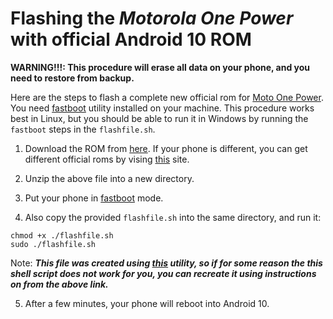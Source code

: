 # Flashing the ***Motorola One Power*** with official Android 10 ROM

**WARNING!!!: This procedure will erase all data on your phone, and you need to restore from backup.**

Here are the steps to flash a complete new official rom for [Moto One Power](https://www.digitaltrends.com/mobile/motorola-one-power-news-rumors-specs-and-more/). You need [fastboot](https://androidmtk.com/download-minimal-adb-and-fastboot-tool) utility installed on your machine. This procedure works best in Linux, but you should be able to run it in Windows by running the ```fastboot``` steps in the ```flashfile.sh```. 

1. Download the ROM from [here](https://mirrors.lolinet.com/firmware/moto/chef/official/RETIN/XT1942-2_CHEF_RETIN_10_QPT30.61-18_subsidy-DEFAULT_regulatory-DEFAULT_CFC.xml.zip). If your phone is different, you can get different official roms by vising [this](https://mirrors.lolinet.com/firmware/moto/chef/official) site.

2. Unzip the above file into a new directory. 

4. Put your phone in [fastboot](https://support.essential.com/hc/en-us/articles/360011974574-Reset-your-phone-from-Recovery-Mode) mode.

5. Also copy the provided ```flashfile.sh``` into the same directory, and run it:

```
chmod +x ./flashfile.sh
sudo ./flashfile.sh
```

Note: ***This file was created using [this](https://github.com/>dlenski/motoflash2sh) utility, so if for some reason the this shell script does not work for you, you can recreate it using instructions on from the above link.***

5. After a few minutes, your phone will reboot into Android 10.

